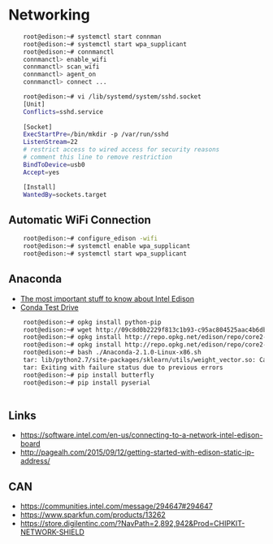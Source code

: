 Networking
==

```sh
    root@edison:~# systemctl start connman
    root@edison:~# systemctl start wpa_supplicant
    root@edison:~# connmanctl
    connmanctl> enable_wifi
    connmanctl> scan_wifi
    connmanctl> agent_on
    connmanctl> connect ...
```

```sh
    root@edison:~# vi /lib/systemd/system/sshd.socket
    [Unit]
    Conflicts=sshd.service
    
    [Socket]
    ExecStartPre=/bin/mkdir -p /var/run/sshd
    ListenStream=22
    # restrict access to wired access for security reasons
    # comment this line to remove restriction
    BindToDevice=usb0
    Accept=yes

    [Install]
    WantedBy=sockets.target
```

## Automatic WiFi Connection

```sh
    root@edison:~# configure_edison -wifi
    root@edison:~# systemctl enable wpa_supplicant
    root@edison:~# systemctl start wpa_supplicant
```

## Anaconda


- [The most important stuff to know about Intel Edison](http://tiredhacker.blogspot.mx/2015/01/the-most-important-stuff-to-know-about.html)
- [Conda Test Drive](http://conda.pydata.org/docs/test-drive.html)


```sh
    root@edison:~# opkg install python-pip
    root@edison:~# wget http://09c8d0b2229f813c1b93-c95ac804525aac4b6dba79b00b39d1d3.r79.cf1.rackcdn.com/Anaconda-2.1.0-Linux-x86.sh
    root@edison:~# opkg install http://repo.opkg.net/edison/repo/core2-32/bash_4.3-r0_core2-32.ipk
    root@edison:~# opkg install http://repo.opkg.net/edison/repo/core2-32/tar_1.27.1-r0_core2-32.ipk
    root@edison:~# bash ./Anaconda-2.1.0-Linux-x86.sh
    tar: lib/python2.7/site-packages/sklearn/utils/weight_vector.so: Cannot write: No space left on device
    tar: Exiting with failure status due to previous errors
    root@edison:~# pip install butterfly
    root@edison:~# pip install pyserial
    
```

## Links

- https://software.intel.com/en-us/connecting-to-a-network-intel-edison-board
- http://pagealh.com/2015/09/12/getting-started-with-edison-static-ip-address/

## CAN

- https://communities.intel.com/message/294647#294647
- https://www.sparkfun.com/products/13262
- https://store.digilentinc.com/?NavPath=2,892,942&Prod=CHIPKIT-NETWORK-SHIELD
